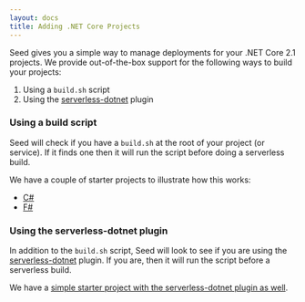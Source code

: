 ```yaml
---
layout: docs
title: Adding .NET Core Projects
---
```


Seed gives you a simple way to manage deployments for your .NET Core 2.1 projects. We provide out-of-the-box support for the following ways to build your projects:

1. Using a `build.sh` script
2. Using the [serverless-dotnet](https://github.com/fruffin/serverless-dotnet) plugin

### Using a build script

Seed will check if you have a `build.sh` at the root of your project (or service). If it finds one then it will run the script before doing a serverless build.

We have a couple of starter projects to illustrate how this works:

- [C#](https://github.com/fwang/serverless-csharp-starter)
- [F#](https://github.com/fwang/serverless-fsharp-starter)

### Using the serverless-dotnet plugin

In addition to the `build.sh` script, Seed will look to see if you are using the [serverless-dotnet](https://github.com/fruffin/serverless-dotnet) plugin. If you are, then it will run the script before a serverless build.

We have a [simple starter project with the serverless-dotnet plugin as well](https://github.com/fwang/serverless-csharp-starter-with-plugin).
